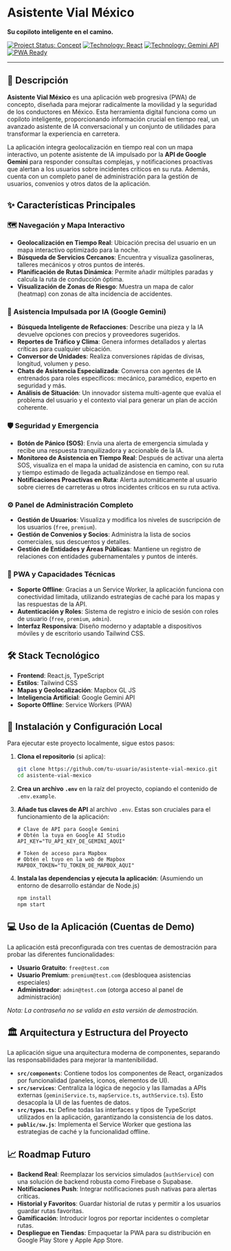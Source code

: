 # Asistente Vial México

**Su copiloto inteligente en el camino.**

[![Project Status: Concept](https://img.shields.io/badge/status-conceptual_demo-brightgreen.svg)](https://shields.io/)
[![Technology: React](https://img.shields.io/badge/tech-React-61DAFB.svg?logo=react)](https://reactjs.org/)
[![Technology: Gemini API](https://img.shields.io/badge/AI-Google_Gemini-4285F4.svg?logo=google)](https://ai.google.dev/)
[![PWA Ready](https://img.shields.io/badge/PWA-Ready-5A0FC8.svg)](https://web.dev/progressive-web-apps/)

---

## 📖 Descripción

**Asistente Vial México** es una aplicación web progresiva (PWA) de concepto, diseñada para mejorar radicalmente la movilidad y la seguridad de los conductores en México. Esta herramienta digital funciona como un copiloto inteligente, proporcionando información crucial en tiempo real, un avanzado asistente de IA conversacional y un conjunto de utilidades para transformar la experiencia en carretera.

La aplicación integra geolocalización en tiempo real con un mapa interactivo, un potente asistente de IA impulsado por la **API de Google Gemini** para responder consultas complejas, y notificaciones proactivas que alertan a los usuarios sobre incidentes críticos en su ruta. Además, cuenta con un completo panel de administración para la gestión de usuarios, convenios y otros datos de la aplicación.

## ✨ Características Principales

### 🗺️ Navegación y Mapa Interactivo
- **Geolocalización en Tiempo Real**: Ubicación precisa del usuario en un mapa interactivo optimizado para la noche.
- **Búsqueda de Servicios Cercanos**: Encuentra y visualiza gasolineras, talleres mecánicos y otros puntos de interés.
- **Planificación de Rutas Dinámica**: Permite añadir múltiples paradas y calcula la ruta de conducción óptima.
- **Visualización de Zonas de Riesgo**: Muestra un mapa de calor (heatmap) con zonas de alta incidencia de accidentes.

### 🤖 Asistencia Impulsada por IA (Google Gemini)
- **Búsqueda Inteligente de Refacciones**: Describe una pieza y la IA devuelve opciones con precios y proveedores sugeridos.
- **Reportes de Tráfico y Clima**: Genera informes detallados y alertas críticas para cualquier ubicación.
- **Conversor de Unidades**: Realiza conversiones rápidas de divisas, longitud, volumen y peso.
- **Chats de Asistencia Especializada**: Conversa con agentes de IA entrenados para roles específicos: mecánico, paramédico, experto en seguridad y más.
- **Análisis de Situación**: Un innovador sistema multi-agente que evalúa el problema del usuario y el contexto vial para generar un plan de acción coherente.

### 🛡️ Seguridad y Emergencia
- **Botón de Pánico (SOS)**: Envía una alerta de emergencia simulada y recibe una respuesta tranquilizadora y accionable de la IA.
- **Monitoreo de Asistencia en Tiempo Real**: Después de activar una alerta SOS, visualiza en el mapa la unidad de asistencia en camino, con su ruta y tiempo estimado de llegada actualizándose en tiempo real.
- **Notificaciones Proactivas en Ruta**: Alerta automáticamente al usuario sobre cierres de carreteras u otros incidentes críticos en su ruta activa.

### ⚙️ Panel de Administración Completo
- **Gestión de Usuarios**: Visualiza y modifica los niveles de suscripción de los usuarios (`free`, `premium`).
- **Gestión de Convenios y Socios**: Administra la lista de socios comerciales, sus descuentos y detalles.
- **Gestión de Entidades y Áreas Públicas**: Mantiene un registro de relaciones con entidades gubernamentales y puntos de interés.

### 🔌 PWA y Capacidades Técnicas
- **Soporte Offline**: Gracias a un Service Worker, la aplicación funciona con conectividad limitada, utilizando estrategias de caché para los mapas y las respuestas de la API.
- **Autenticación y Roles**: Sistema de registro e inicio de sesión con roles de usuario (`free`, `premium`, `admin`).
- **Interfaz Responsiva**: Diseño moderno y adaptable a dispositivos móviles y de escritorio usando Tailwind CSS.

## 🛠️ Stack Tecnológico

- **Frontend**: React.js, TypeScript
- **Estilos**: Tailwind CSS
- **Mapas y Geolocalización**: Mapbox GL JS
- **Inteligencia Artificial**: Google Gemini API
- **Soporte Offline**: Service Workers (PWA)

## 🚀 Instalación y Configuración Local

Para ejecutar este proyecto localmente, sigue estos pasos:

1.  **Clona el repositorio** (si aplica):
    ```bash
    git clone https://github.com/tu-usuario/asistente-vial-mexico.git
    cd asistente-vial-mexico
    ```

2.  **Crea un archivo `.env`** en la raíz del proyecto, copiando el contenido de `.env.example`.

3.  **Añade tus claves de API** al archivo `.env`. Estas son cruciales para el funcionamiento de la aplicación:
    ```env
    # Clave de API para Google Gemini
    # Obtén la tuya en Google AI Studio
    API_KEY="TU_API_KEY_DE_GEMINI_AQUI"

    # Token de acceso para Mapbox
    # Obtén el tuyo en la web de Mapbox
    MAPBOX_TOKEN="TU_TOKEN_DE_MAPBOX_AQUI"
    ```

4. **Instala las dependencias y ejecuta la aplicación**:
   (Asumiendo un entorno de desarrollo estándar de Node.js)
   ```bash
   npm install
   npm start
   ```

## 💻 Uso de la Aplicación (Cuentas de Demo)

La aplicación está preconfigurada con tres cuentas de demostración para probar las diferentes funcionalidades:

-   **Usuario Gratuito**: `free@test.com`
-   **Usuario Premium**: `premium@test.com` (desbloquea asistencias especiales)
-   **Administrador**: `admin@test.com` (otorga acceso al panel de administración)

*Nota: La contraseña no se valida en esta versión de demostración.*

## 🏛️ Arquitectura y Estructura del Proyecto

La aplicación sigue una arquitectura moderna de componentes, separando las responsabilidades para mejorar la mantenibilidad.

- **`src/components`**: Contiene todos los componentes de React, organizados por funcionalidad (paneles, iconos, elementos de UI).
- **`src/services`**: Centraliza la lógica de negocio y las llamadas a APIs externas (`geminiService.ts`, `mapService.ts`, `authService.ts`). Esto desacopla la UI de las fuentes de datos.
- **`src/types.ts`**: Define todas las interfaces y tipos de TypeScript utilizados en la aplicación, garantizando la consistencia de los datos.
- **`public/sw.js`**: Implementa el Service Worker que gestiona las estrategias de caché y la funcionalidad offline.

## 📈 Roadmap Futuro

-   **Backend Real**: Reemplazar los servicios simulados (`authService`) con una solución de backend robusta como Firebase o Supabase.
-   **Notificaciones Push**: Integrar notificaciones push nativas para alertas críticas.
-   **Historial y Favoritos**: Guardar historial de rutas y permitir a los usuarios guardar rutas favoritas.
-   **Gamificación**: Introducir logros por reportar incidentes o completar rutas.
-   **Despliegue en Tiendas**: Empaquetar la PWA para su distribución en Google Play Store y Apple App Store.